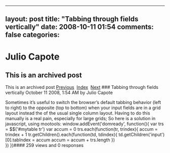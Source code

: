 ---
 layout: post
 title: "Tabbing through fields vertically"
 date: 2008-10-11 01:54
 comments: false
 categories:
 ---

 # Julio Capote
## This is an archived post
This is an archived post
[Previous](../../../posts/2008/09/post/52467447/why-mootools-or-why-not-jquery.html)  [Index](../../../index-2.html)  [Next](../../../posts/2008/10/post/54266325/arrow-key-navigation-for-text-fields.html) ### Tabbing through fields vertically
October 11 2008,  1:54 AM by Julio Capote

Sometimes it’s useful to switch the browser’s default tabbing behavior (left to right) to the opposite (top to bottom) when your input fields are in a grid layout instead the of the usual single column layout. Having to do this manually is a real pain, especially for large grids; So here is a solution in javascript, using mootools:
window.addEvent('domready', function(){
    var trs = $$('#mytable tr')
    var accum = 0
    trs.each(function(tr, trindex){
        accum = trindex + 1
        tr.getChildren().each(function(td, tdindex){
            td.getChildren('input')[0].tabIndex = accum
            accum = accum + trs.length
        })            
    })
})#### 259 views and 0 responses


